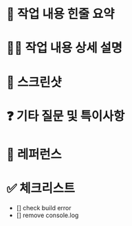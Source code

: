 # 📣 작업 내용 힌줄 요약

<!-- 작업한 내용에 대한 간략한 내용을 적어주세요 -->

# ✍🏼 작업 내용 상세 설명

<!-- 작업한 내용에 대한 자세한 설명을 적어주세요 -->

# 🌆 스크린샷

<!-- 작업한 내용에 대한 스크린샷이 있다면 추가해주세요 -->

# ❓ 기타 질문 및 특이사항

<!-- 개발 중 질문이 있다면 남겨주세요 -->

# 🔗 레퍼런스

<!-- 참고할 수 있는 링크가 있다면 공유해주세요 -->

# ✅ 체크리스트

<!-- 아래 사항들이 전부 체크되어야만 review 및 merge 됩니다 -->

- [] check build error
- [] remove console.log
